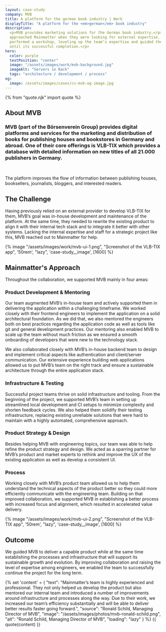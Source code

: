 ```yaml
---
layout: case-study
company: MVB
title: A platform for the german book industry | Work
displayTitle: "A platform for the <em>german</em> book industry"
description:
  <p>MVB provides marketing solutions for the German book industry.</p><p>They
  approached Mainmatter when they were looking for external expertise. We
  performed a workshop, leveling up the team’s expertise and guided the project
  until its successful completion.</p>
hero:
  color: purple
  textPosition: "center"
  image: "/assets/images/work/mvb-background.jpg"
  imageAlt: "Servers in Rack"
  tags: "architecture / development / process"
og:
  image: /assets/images/cases/cs-mvb-og-image.jpg
---
```


{% from "quote.njk" import quote %}

<div class="case-study__section">
  <h2 class="case-study__heading h5">About MVB</h2>
  <div class="case-study__text">
    <h3 class="h4">MVB (part of the Börsenverein Group) provides digital platforms and services for the marketing and distribution of books for publishing houses and bookstores in Germany and abroad. One of their core offerings is VLB-TIX which provides a database with detailed information on new titles of all 21.000 publishers in Germany.</h3><br>
    <p>The platform improves the flow of information between publishing houses, booksellers, journalists, bloggers, and interested readers.</p>
  </div>
</div>

<div class="case-study__section">
  <h2 class="case-study__heading h5">The Challenge</h2>
  <div class="case-study__text">
    <p>Having previously relied on an external provider to develop VLB-TIX for them, MVB’s goal was in-house development and maintenance of the platform. At the same time, they needed to rewrite the existing product to align it with their internal tech stack and to integrate it better with other systems. Lacking the internal expertise and staff for a strategic project like this, MVB reached out to Mainmatter for help.</p>
  </div>
</div>

<div class="case-study__image-wrapper">
  {% image "/assets/images/work/mvb-ui-1.png", "Screenshot of the VLB-TIX app", '50rem', "lazy", 'case-study__image', [1600] %}
</div>

<div class="case-study__section">
  <h2 class="case-study__heading h5">Mainmatter's Approach</h2>
  <div class="case-study__text">
    <p>Throughout the collaboration, we supported MVB mainly in four areas:</p>
    <h3 class="h4">Product Development & Mentoring</h3>
    <p>Our team augmented MVB’s in-house team and actively supported them in delivering the application within a challenging timeframe. We worked closely with their frontend engineers to implement the application on a solid architectural foundation. As we did that, we also mentored the engineers both on best practices regarding the application code as well as tools like git and general development practices. Our mentoring also enabled MVB to scale up the team without much friction as we ensured a smooth onboarding of developers that were new to the technology stack.</p>
    <p>We also collaborated closely with MVB’s in-house backend team to design and implement critical aspects like authentication and client/server communication. Our extensive experience building web applications allowed us to put MVB’s team on the right track and ensure a sustainable architecture through the entire application stack.</p>
    <h3 class="h4">Infrastructure & Testing</h3>
    <p>Successful project teams thrive on solid infrastructure and tooling. From the beginning of the project, we supported MVB’s team in setting up streamlined local development and CI setups to minimize complexity and shorten feedback cycles. We also helped them solidify their testing infrastructure, replacing existing unreliable solutions that were hard to maintain with a highly automated, comprehensive approach.</p>
    <h3 class="h4">Product Strategy & Design</h3>
    <p>Besides helping MVB with engineering topics, our team was able to help refine the product strategy and design. We acted as a sparring partner for MVB’s product and market experts to rethink and improve the UX of the existing application as well as develop a consistent UI.</p>
    <h3 class="h4">Process</h3>
    <p>Working closely with MVB’s product team allowed us to help them understand the technical aspects of the product better so they could more efficiently communicate with the engineering team. Building on that improved collaboration, we supported MVB in establishing a better process with increased focus and alignment, which resulted in accelerated value delivery.</p>
  </div>
</div>

<div class="case-study__image-wrapper">
  {% image "/assets/images/work/mvb-ui-2.png", "Screenshot of the VLB-TIX app", '50rem', "lazy", 'case-study__image', [1600] %}
</div>

<div class="case-study__section">
  <h2 class="case-study__heading h5">Outcome</h2>
  <div class="case-study__text">
    <p>We guided MVB to deliver a capable product while at the same time establishing the processes and infrastructure that will support its sustainable growth and evolution. By improving collaboration and raising the level of expertise among engineers, we enabled the team to successfully continue the project for the long term.</p>
  </div>
</div>

{% set 'content' = {
  "text": "Mainmatter’s team is highly experienced and professional. They not only helped us develop the product but also mentored our internal team and introduced a number of improvements around infrastructure and processes along the way. Due to their work, we increased our team’s efficiency substantially and will be able to deliver better results faster going forward.",
  "source": "Ronald Schild, Managing Director of MVB",
  "image": "/assets/images/photos/mvb-ronald-schild.png",
  "alt": "Ronald Schild, Managing Director of MVB",
  "loading": "lazy"
} %} {{ quote(content) }}
